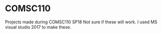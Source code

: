 # COMSC110
Projects made during COMSC110 SP18
Not sure if these will work. I used MS visual studio 2017 to make these.
